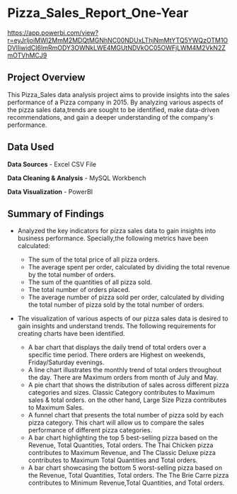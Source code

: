 # Pizza_Sales_Report_One-Year
https://app.powerbi.com/view?r=eyJrIjoiMWI2MmM2MDQtMGNhNC00NDUxLThjNmMtYTQ5YWQzOTM1ODVlIiwidCI6ImRmODY3OWNkLWE4MGUtNDVkOC05OWFjLWM4M2VkN2ZmOTVhMCJ9

## Project Overview

This Pizza_Sales data analysis project aims to provide insights into the sales performance of a Pizza company in 2015. By analyzing various aspects of the pizza sales data,trends are sought to be identified, make data-driven recommendations, and gain a deeper understanding of the company's performance.

## Data Used

**Data Sources** - Excel CSV File 

**Data Cleaning & Analysis** - MySQL Workbench

**Data Visualization** - PowerBI

## Summary of Findings

- Analyzed the key indicators for pizza sales data to gain insights into business performance. Specially,the following metrics have been calculated:

   * The sum of the total price of all pizza orders.
   * The average spent per order, calculated by dividing the total revenue by the total number of orders.
   * The sum of the quantities of all pizza sold.
   * The total number of orders placed.
   * The average number of pizza sold per order, calculated by dividing the total number of pizza sold by the total number of orders.

- The visualization of various aspects of our pizza sales data is desired to gain insights and understand trends. The following requirements for creating charts have been identified.

   * A bar chart that displays the daily trend of total orders over a specific time period. There orders are Highest on weekends, Friday/Saturday evenings.
   * A line chart illustrates the monthly trend of total orders throughout the day. There are Maximum orders from month of July and May.
   * A pie chart that shows the distribution of sales across different pizza categories and sizes. Classic Category contributes to Maximum sales & total orders. on the other hand, Large Size Pizza contributes to Maximum Sales.
   * A funnel chart that presents the total number of pizza sold by each pizza category. This chart will allow us to compare the sales performance of different pizza categories.
   * A bar chart highlighting the top 5 best-selling pizza based on the Revenue, Total Quantities, Total orders. The Thai Chicken pizza contributes to Maximum Revenue, and  The Classic Deluxe pizza contributes to Maximum Total Quantities and Total orders.
   * A bar chart showcasing the bottom 5 worst-selling pizza based on the Revenue, Total Quantities, Total orders. The The Brie Carre pizza contributes to Minimum Revenue,Total Quantities, and Total orders.

   




